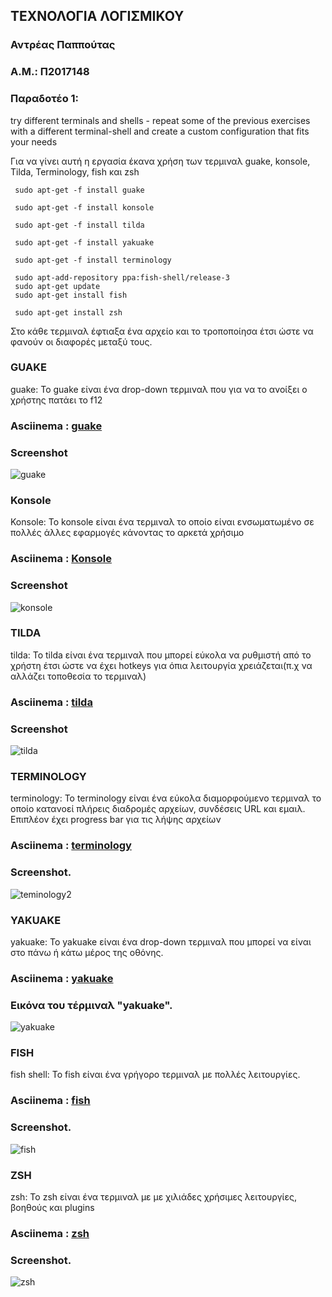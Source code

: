 ## ΤΕΧΝΟΛΟΓΙΑ ΛΟΓΙΣΜΙΚΟΥ
### Αντρέας Παππούτας
### Α.Μ.: Π2017148

### Παραδοτέο 1:
try different terminals and shells - repeat some of the previous exercises with a different terminal-shell and create a custom configuration that fits your needs

Για να γίνει αυτή η εργασία έκανα χρήση των τερμιναλ guake, konsole, Tilda, Terminology, fish και zsh

```
 sudo apt-get -f install guake

 sudo apt-get -f install konsole

 sudo apt-get -f install tilda

 sudo apt-get -f install yakuake

 sudo apt-get -f install terminology

 sudo apt-add-repository ppa:fish-shell/release-3
 sudo apt-get update
 sudo apt-get install fish

 sudo apt-get install zsh
```
Στο κάθε τερμιναλ έφτιαξα ένα αρχείο και το τροποποίησα έτσι ώστε να φανούν οι διαφορές μεταξύ τους.

### GUAKE

guake: Το guake είναι ένα drop-down τερμιναλ που για να το ανοίξει ο χρήστης πατάει το f12

### Asciinema : [guake](https://asciinema.org/a/313444)

### Screenshot

![guake](https://user-images.githubusercontent.com/44147982/77859351-87686e00-7211-11ea-99d9-954180297a15.gif)


### Konsole

Konsole: Το konsole είναι ένα τερμιναλ το οποίο είναι ενσωματωμένο σε πολλές άλλες εφαρμογές κάνοντας το αρκετά χρήσιμο 

### Asciinema : [Konsole](https://asciinema.org/a/313450)

### Screenshot

![konsole](https://user-images.githubusercontent.com/44147982/77859287-25a80400-7211-11ea-9ff8-a29307276670.gif)

### TILDA

tilda: Το tilda είναι ένα τερμιναλ που μπορεί εύκολα να ρυθμιστή από το χρήστη έτσι ώστε να έχει hotkeys για όπια λειτουργία χρειάζεται(π.χ να αλλάζει τοποθεσία το τερμιναλ)

### Asciinema : [tilda](https://asciinema.org/a/313451)

### Screenshot
![tilda](https://user-images.githubusercontent.com/44147982/77859310-4b350d80-7211-11ea-9798-0464bab09b89.gif)


### TERMINOLOGY

terminology: Το terminology είναι ένα εύκολα διαμορφούμενο τερμιναλ το οποίο κατανοεί πλήρεις διαδρομές αρχείων, συνδέσεις URL και εμαιλ. Επιπλέον έχει progress bar για τις λήψης αρχείων

### Asciinema : [terminology](https://asciinema.org/a/313454)
### Screenshot.
![teminology2](https://user-images.githubusercontent.com/44147982/77859372-a36c0f80-7211-11ea-8da6-9fbd61383782.gif)


### YAKUAKE


yakuake: Το yakuake είναι ένα drop-down τερμιναλ που μπορεί να είναι στο πάνω ή κάτω μέρος της οθόνης.

### Asciinema : [yakuake](https://asciinema.org/a/314663)
### Εικόνα του τέρμιναλ "yakuake".
![yakuake](https://user-images.githubusercontent.com/44147982/77859447-0eb5e180-7212-11ea-8fed-f4c19b567e80.gif)



### FISH

fish shell: Το fish είναι ένα γρήγορο τερμιναλ με πολλές λειτουργίες.

### Asciinema : [fish](https://asciinema.org/a/313460)
### Screenshot.
![fish](https://user-images.githubusercontent.com/44147982/77859385-b67edf80-7211-11ea-91d6-1553c48ed94d.gif)


### ZSH

zsh: Το zsh είναι ένα τερμιναλ με με χιλιάδες χρήσιμες λειτουργίες, βοηθούς και plugins

### Asciinema : [zsh](https://asciinema.org/a/313467)
### Screenshot.
![zsh](https://user-images.githubusercontent.com/44147982/77859313-4f612b00-7211-11ea-89a9-e4f93f064c55.gif)
